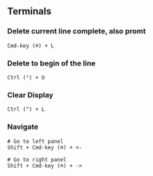 ## Terminals

### Delete current line complete, also promt
```
Cmd-key (⌘) + L
```

### Delete to begin of the line
```
Ctrl (⌃) + U
```

### Clear Display
```
Ctrl (^) + L
```

### Navigate
```
# Go to left panel
Shift + Cmd-key (⌘) + <-

# Go to right panel
Shift + Cmd-key (⌘) + ->
```
